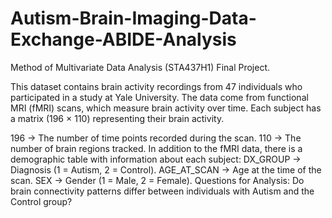 # Autism-Brain-Imaging-Data-Exchange-ABIDE-Analysis
Method of Multivariate Data Analysis (STA437H1) Final Project.

This dataset contains brain activity recordings from 47 individuals who participated in a study at Yale University. The data come from functional MRI (fMRI) scans, which measure brain activity over time. Each subject has a matrix (196 × 110) representing their brain activity.

196 → The number of time points recorded during the scan.
110 → The number of brain regions tracked. In addition to the fMRI data, there is a demographic table with information about each subject:
DX_GROUP → Diagnosis (1 = Autism, 2 = Control).
AGE_AT_SCAN → Age at the time of the scan.
SEX → Gender (1 = Male, 2 = Female).
Questions for Analysis: Do brain connectivity patterns differ between individuals with Autism and the Control group?
